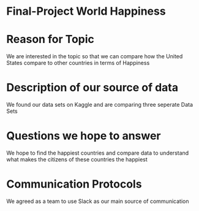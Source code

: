 # Final-Project World Happiness 

# Reason for Topic
We are interested in the topic so that we can compare how the United States compare to other countries in terms of Happiness

# Description of our source of data
We found our data sets on Kaggle and are comparing three seperate Data Sets

# Questions we hope to answer
We hope to find the happiest countries and compare data to understand what makes the citizens of these countries the happiest

# Communication Protocols
We agreed as a team to use Slack as our main source of communication

